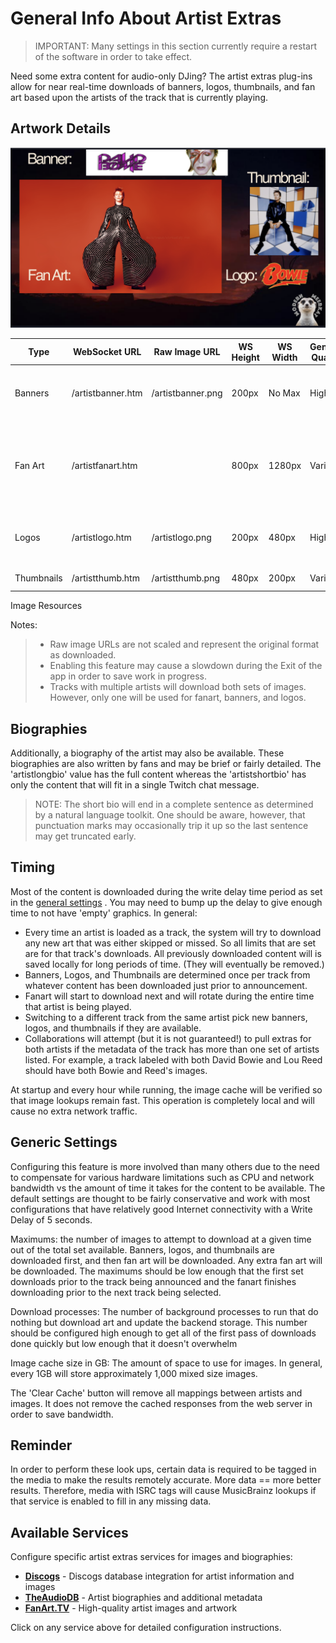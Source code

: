 # General Info About Artist Extras

> IMPORTANT: Many settings in this section currently require a restart
> of the software in order to take effect.

Need some extra content for audio-only DJing? The artist extras plug-ins
allow for near real-time downloads of banners, logos, thumbnails, and
fan art based upon the artists of the track that is currently playing.

## Artwork Details

[![OBS screen with an example of each image type](images/artexamples.png)](images/artexamples.png)

| Type | WebSocket URL | Raw Image URL | WS Height | WS Width | General Quality | Description |
|----|----|----|----|----|----|----|
| Banners | /artistbanner.htm | /artistbanner.png | 200px | No Max | High | Image usually with picture and name of artist. |
| Fan Art | /artistfanart.htm |  | 800px | 1280px | Varies | Most sites curate these to be of higher quality but low quality images do get in |
| Logos | /artistlogo.htm | /artistlogo.png | 200px | 480px | High | Stylized text or image that represents the artist |
| Thumbnails | /artistthumb.htm | /artistthumb.png | 480px | 200px | Varies | Image of the artist |

Image Resources

Notes:

> - Raw image URLs are not scaled and represent the original format as
>   downloaded.
> - Enabling this feature may cause a slowdown during the Exit of the
>   app in order to save work in progress.
> - Tracks with multiple artists will download both sets of images.
>   However, only one will be used for fanart, banners, and logos.

## Biographies

Additionally, a biography of the artist may also be available. These
biographies are also written by fans and may be brief or fairly
detailed. The 'artistlongbio' value has the full content whereas the
'artistshortbio' has only the content that will fit in a single Twitch
chat message.

> NOTE: The short bio will end in a complete sentence as determined by a
> natural language toolkit. One should be aware, however, that
> punctuation marks may occasionally trip it up so the last sentence may
> get truncated early.

## Timing

Most of the content is downloaded during the write delay time period as
set in the [general settings](../settings/index.md) . You may need
to bump up the delay to give enough time to not have 'empty' graphics.
In general:

- Every time an artist is loaded as a track, the system will try to
  download any new art that was either skipped or missed. So all limits
  that are set are for that track's downloads. All previously downloaded
  content will is saved locally for long periods of time. (They will
  eventually be removed.)
- Banners, Logos, and Thumbnails are determined once per track from
  whatever content has been downloaded just prior to announcement.
- Fanart will start to download next and will rotate during the entire
  time that artist is being played.
- Switching to a different track from the same artist pick new banners,
  logos, and thumbnails if they are available.
- Collaborations will attempt (but it is not guaranteed!) to pull extras
  for both artists if the metadata of the track has more than one set of
  artists listed. For example, a track labeled with both David Bowie and
  Lou Reed should have both Bowie and Reed's images.

At startup and every hour while running, the image cache will be
verified so that image lookups remain fast. This operation is completely
local and will cause no extra network traffic.

## Generic Settings

Configuring this feature is more involved than many others due to the
need to compensate for various hardware limitations such as CPU and
network bandwidth vs the amount of time it takes for the content to be
available. The default settings are thought to be fairly conservative
and work with most configurations that have relatively good Internet
connectivity with a Write Delay of 5 seconds.

Maximums: the number of images to attempt to download at a given time
out of the total set available. Banners, logos, and thumbnails are
downloaded first, and then fan art will be downloaded. Any extra fan art
will be downloaded. The maximums should be low enough that the first set
downloads prior to the track being announced and the fanart finishes
downloading prior to the next track being selected.

Download processes: The number of background processes to run that do
nothing but download art and update the backend storage. This number
should be configured high enough to get all of the first pass of
downloads done quickly but low enough that it doesn't overwhelm

Image cache size in GB: The amount of space to use for images. In
general, every 1GB will store approximately 1,000 mixed size images.

The 'Clear Cache' button will remove all mappings between artists and
images. It does not remove the cached responses from the web server in
order to save bandwidth.

## Reminder

In order to perform these look ups, certain data is required to be
tagged in the media to make the results remotely accurate. More data ==
more better results. Therefore, media with ISRC tags will cause
MusicBrainz lookups if that service is enabled to fill in any missing
data.

## Available Services

Configure specific artist extras services for images and biographies:

- **[Discogs](discogs.md)** - Discogs database integration for artist information and images
- **[TheAudioDB](theaudiodb.md)** - Artist biographies and additional metadata
- **[FanArt.TV](fanarttv.md)** - High-quality artist images and artwork

Click on any service above for detailed configuration instructions.
